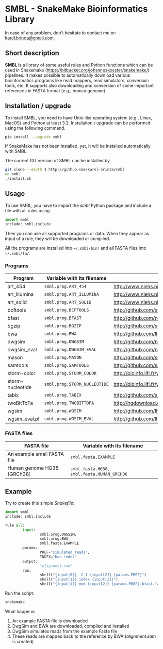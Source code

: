 # SMBL - SnakeMake Bioinformatics Library

In case of any problem, don't hesitate to contact me on karel.brinda@gmail.com.

## Short description

**SMBL** is a library of some useful rules and Python functions which can be used in Snakemake (https://bitbucket.org/johanneskoester/snakemake/) pipelines. It makes possible to automatically
download various bioinformatics programs like read mappers, read simulators, conversion tools, etc.
It supports also downloading and conversion of some important references in FASTA format (e.g., human genome).

## Installation / upgrade

To install SMBL, you need to have Unix-like operating system (e.g., Linux, MacOS) and Python at least 3.2.
Installation / upgrade can be performed using the following command.

```bash
pip install --upgrade smbl
```

If SnakeMake has not been installed, yet, it will
be installed automatically with SMBL.

The current GIT version of SMBL can be installed by 
```bash
git clone --depth 1 http://github.com/karel-brinda/smbl
cd smbl
./install.sh
```

## Usage

To use SMBL, you have to import the *smbl*  Python package and include a file with all rules using:
```python
import smbl
include: smbl.include
```

Then you can use all supported programs or data. When they appear as input of a rule, they will be downloaded or compiled.

All the programs are installed into ```~/.smbl/bin/``` and all FASTA files into ```~/.smbl/fa/```.


### Programs

| Program          | Variable with its filename          | Link |
|------------------|-------------------------------------|------|
| art\_454         | ```smbl.prog.ART_454```             | http://www.niehs.nih.gov/research/resources/software/biostatistics/art/ |
| art\_illumina    | ```smbl.prog.ART_ILLUMINA```        | http://www.niehs.nih.gov/research/resources/software/biostatistics/art/ |
| art\_solid       | ```smbl.prog.ART_SOLID```           | http://www.niehs.nih.gov/research/resources/software/biostatistics/art/ |
| bcftools         | ```smbl.prog.BCFTOOLS```            | http://github.com/samtools/bcftools |
| bfast            | ```smbl.prog.BFAST```               | http://github.com/nh13/bfast |
| bgzip            | ```smbl.prog.BGZIP```               | http://github.com/samtools/htslib
| bwa              | ```smbl.prog.BWA```                 | http://github.com/lh3/bwa |
| dwgsim           | ```smbl.prog.DWGSIM```              | http://github.com/nh13/dwgsim |
| dwgsim\_eval     | ```smbl.prog.DWGSIM_EVAL```         | http://github.com/nh13/dwgsim |
| mason            | ```smbl.prog.MASON```               | http://github.com/seqan/seqan |
| samtools         | ```smbl.prog.SAMTOOLS```            | http://github.com/samtools/samtools |
| storm-color      | ```smbl.prog.STORM_COLOR```         | http://bioinfo.lifl.fr/yass/iedera_solid/storm/ |
| storm-nucleotide | ```smbl.prog.STORM_NUCLEOTIDE```    | http://bioinfo.lifl.fr/yass/iedera_solid/storm/ |
| tabix            | ```smbl.prog.TABIX```               | http://github.com/samtools/htslib |
| twoBitToFa       | ```smbl.prog.TWOBITTOFA```          | http://hgdownload.cse.ucsc.edu/admin/exe/ |
| wgsim            | ```smbl.prog.WGSIM```               | http://github.com/lh3/wgsim |
| wgsim\_eval.pl   | ```smbl.prog.WGSIM_EVAL```          | http://github.com/lh3/wgsim |
    

### FASTA files

| FASTA file                   | Variable with its filename   |
|------------------------------|------------------------------|
| An example small FASTA file  | ```smbl.fasta.EXAMPLE```     |
| Human genome HG38 (GRCh38)   | ```smbl.fasta.HG38```, ```smbl.fasta.HUMAN_GRCH38 ``` |

## Example

Try to create this simple *Snakefile*:
```python
import smbl
include: smbl.include

rule all:
        input:
                smbl.prog.DWGSIM,
                smbl.prog.BWA,
                smbl.fasta.EXAMPLE
        params:
                PREF="simulated_reads",
                INDEX="bwa_index"
        output:
                "alignment.sam"
        run:
                shell("{input[0]} -C 1 {input[2]} {params.PREF}")
                shell("{input[1]} index {input[2]}")
                shell("{input[1]} mem {input[2]} {params.PREF}.bfast.fastq > alignment.sam")
```

Run the script.
```bash
snakemake
```

What happens:

 1. An example FASTA file is downloaded
 2. DwgSim and BWA are downloaded, compiled and installed
 3. DwgSim simulates reads from the example Fasta file
 4. These reads are mapped back to the reference by BWA (*alignment.sam* is created)
